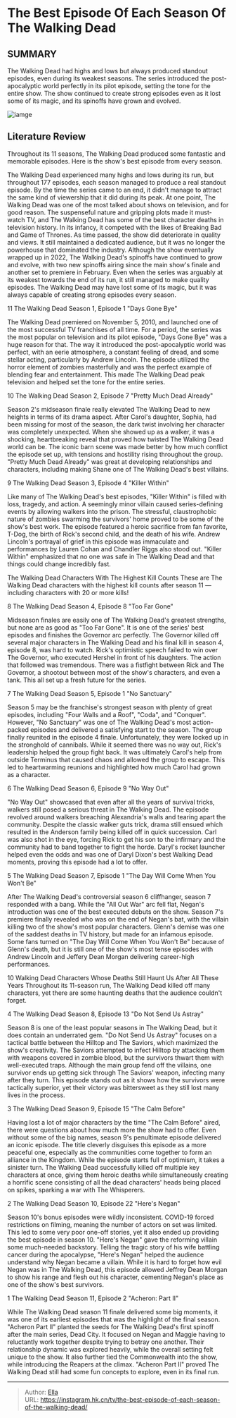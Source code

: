 # The Best Episode Of Each Season Of The Walking Dead


## SUMMARY 


 The Walking Dead had highs and lows but always produced standout episodes, even during its weakest seasons. 
 The series introduced the post-apocalyptic world perfectly in its pilot episode, setting the tone for the entire show. 
 The show continued to create strong episodes even as it lost some of its magic, and its spinoffs have grown and evolved. 

![iamge](https://static1.srcdn.com/wordpress/wp-content/uploads/2024/01/the-walking-dead-best-episodes-michonne-rick-negan.jpg)

## Literature Review
Throughout its 11 seasons, The Walking Dead produced some fantastic and memorable episodes. Here is the show&#39;s best episode from every season.




The Walking Dead experienced many highs and lows during its run, but throughout 177 episodes, each season managed to produce a real standout episode. By the time the series came to an end, it didn&#39;t manage to attract the same kind of viewership that it did during its peak. At one point, The Walking Dead was one of the most talked about shows on television, and for good reason. The suspenseful nature and gripping plots made it must-watch TV, and The Walking Dead has some of the best character deaths in television history. In its infancy, it competed with the likes of Breaking Bad and Game of Thrones.
As time passed, the show did deteriorate in quality and views. It still maintained a dedicated audience, but it was no longer the powerhouse that dominated the industry. Although the show eventually wrapped up in 2022, The Walking Dead&#39;s spinoffs have continued to grow and evolve, with two new spinoffs airing since the main show&#39;s finale and another set to premiere in February. Even when the series was arguably at its weakest towards the end of its run, it still managed to make quality episodes. The Walking Dead may have lost some of its magic, but it was always capable of creating strong episodes every season.









 








 11  The Walking Dead Season 1, Episode 1 
&#34;Days Gone Bye&#34;


 







The Walking Dead premiered on November 5, 2010, and launched one of the most successful TV franchises of all time. For a period, the series was the most popular on television and its pilot episode, &#34;Days Gone Bye&#34; was a huge reason for that. The way it introduced the post-apocalyptic world was perfect, with an eerie atmosphere, a constant feeling of dread, and some stellar acting, particularly by Andrew Lincoln. The episode utilized the horror element of zombies masterfully and was the perfect example of blending fear and entertainment. This made The Walking Dead peak television and helped set the tone for the entire series.





 10  The Walking Dead Season 2, Episode 7 
&#34;Pretty Much Dead Already&#34;
        

Season 2&#39;s midseason finale really elevated The Walking Dead to new heights in terms of its drama aspect. After Carol&#39;s daughter, Sophia, had been missing for most of the season, the dark twist involving her character was completely unexpected. When she showed up as a walker, it was a shocking, heartbreaking reveal that proved how twisted The Walking Dead world can be. The iconic barn scene was made better by how much conflict the episode set up, with tensions and hostility rising throughout the group. &#34;Pretty Much Dead Already&#34; was great at developing relationships and characters, including making Shane one of The Walking Dead&#39;s best villains.





 9  The Walking Dead Season 3, Episode 4 
&#34;Killer Within&#34;
        

Like many of The Walking Dead&#39;s best episodes, &#34;Killer Within&#34; is filled with loss, tragedy, and action. A seemingly minor villain caused series-defining events by allowing walkers into the prison. The stressful, claustrophobic nature of zombies swarming the survivors&#39; home proved to be some of the show&#39;s best work. The episode featured a heroic sacrifice from fan favorite, T-Dog, the birth of Rick&#39;s second child, and the death of his wife. Andrew Lincoln&#39;s portrayal of grief in this episode was immaculate and performances by Lauren Cohan and Chandler Riggs also stood out. &#34;Killer Within&#34; emphasized that no one was safe in The Walking Dead and that things could change incredibly fast.
            
 
 The Walking Dead Characters With The Highest Kill Counts 
These are The Walking Dead characters with the highest kill counts after season 11 — including characters with 20 or more kills!









 8  The Walking Dead Season 4, Episode 8 
&#34;Too Far Gone&#34;
        

Midseason finales are easily one of The Walking Dead&#39;s greatest strengths, but none are as good as &#34;Too Far Gone&#34;. It is one of the series&#39; best episodes and finishes the Governor arc perfectly. The Governor killed off several major characters in The Walking Dead and his final kill in season 4, episode 8, was hard to watch. Rick&#39;s optimistic speech failed to win over The Governor, who executed Hershel in front of his daughters. The action that followed was tremendous. There was a fistfight between Rick and The Governor, a shootout between most of the show&#39;s characters, and even a tank. This all set up a fresh future for the series.





 7  The Walking Dead Season 5, Episode 1 
&#34;No Sanctuary&#34;
        

Season 5 may be the franchise&#39;s strongest season with plenty of great episodes, including &#34;Four Walls and a Roof&#34;, &#34;Coda&#34;, and &#34;Conquer&#34;. However, &#34;No Sanctuary&#34; was one of The Walking Dead&#39;s most action-packed episodes and delivered a satisfying start to the season. The group finally reunited in the episode 4 finale. Unfortunately, they were locked up in the stronghold of cannibals. While it seemed there was no way out, Rick&#39;s leadership helped the group fight back. It was ultimately Carol&#39;s help from outside Terminus that caused chaos and allowed the group to escape. This led to heartwarming reunions and highlighted how much Carol had grown as a character.





 6  The Walking Dead Season 6, Episode 9 
&#34;No Way Out&#34;
        

&#34;No Way Out&#34; showcased that even after all the years of survival tricks, walkers still posed a serious threat in The Walking Dead. The episode revolved around walkers breaching Alexandria&#39;s walls and tearing apart the community. Despite the classic walker guts trick, drama still ensued which resulted in the Anderson family being killed off in quick succession. Carl was also shot in the eye, forcing Rick to get his son to the infirmary and the community had to band together to fight the horde. Daryl&#39;s rocket launcher helped even the odds and was one of Daryl Dixon&#39;s best Walking Dead moments, proving this episode had a lot to offer.





 5  The Walking Dead Season 7, Episode 1 
&#34;The Day Will Come When You Won&#39;t Be&#34;


 







After The Walking Dead&#39;s controversial season 6 cliffhanger, season 7 responded with a bang. While the &#34;All Out War&#34; arc fell flat, Negan&#39;s introduction was one of the best executed debuts on the show. Season 7&#39;s premiere finally revealed who was on the end of Negan&#39;s bat, with the villain killing two of the show&#39;s most popular characters. Glenn&#39;s demise was one of the saddest deaths in TV history, but made for an infamous episode. Some fans turned on &#34;The Day Will Come When You Won&#39;t Be&#34; because of Glenn&#39;s death, but it is still one of the show&#39;s most tense episodes with Andrew Lincoln and Jeffery Dean Morgan delivering career-high performances.
            
 
 10 Walking Dead Characters Whose Deaths Still Haunt Us After All These Years 
Throughout its 11-season run, The Walking Dead killed off many characters, yet there are some haunting deaths that the audience couldn&#39;t forget.









 4  The Walking Dead Season 8, Episode 13 
&#34;Do Not Send Us Astray&#34;
        

Season 8 is one of the least popular seasons in The Walking Dead, but it does contain an underrated gem. &#34;Do Not Send Us Astray&#34; focuses on a tactical battle between the Hilltop and The Saviors, which maximized the show&#39;s creativity. The Saviors attempted to infect Hilltop by attacking them with weapons covered in zombie blood, but the survivors thwart them with well-executed traps. Although the main group fend off the villains, one survivor ends up getting sick through The Saviors&#39; weapon, infecting many after they turn. This episode stands out as it shows how the survivors were tactically superior, yet their victory was bittersweet as they still lost many lives in the process.





 3  The Walking Dead Season 9, Episode 15 
&#34;The Calm Before&#34;
        

Having lost a lot of major characters by the time &#34;The Calm Before&#34; aired, there were questions about how much more the show had to offer. Even without some of the big names, season 9&#39;s penultimate episode delivered an iconic episode. The title cleverly disguises this episode as a more peaceful one, especially as the communities come together to form an alliance in the Kingdom. While the episode starts full of optimism, it takes a sinister turn. The Walking Dead successfully killed off multiple key characters at once, giving them heroic deaths while simultaneously creating a horrific scene consisting of all the dead characters&#39; heads being placed on spikes, sparking a war with The Whisperers.





 2  The Walking Dead Season 10, Episode 22 
&#34;Here&#39;s Negan&#34;
        

Season 10&#39;s bonus episodes were wildly inconsistent. COVID-19 forced restrictions on filming, meaning the number of actors on set was limited. This led to some very poor one-off stories, yet it also ended up providing the best episode in season 10. &#34;Here&#39;s Negan&#34; gave the reforming villain some much-needed backstory. Telling the tragic story of his wife battling cancer during the apocalypse, &#34;Here&#39;s Negan&#34; helped the audience understand why Negan became a villain. While it is hard to forget how evil Negan was in The Walking Dead, this episode allowed Jeffrey Dean Morgan to show his range and flesh out his character, cementing Negan&#39;s place as one of the show&#39;s best survivors.





 1  The Walking Dead Season 11, Episode 2 
&#34;Acheron: Part II&#34;
        

While The Walking Dead season 11 finale delivered some big moments, it was one of its earliest episodes that was the highlight of the final season. &#34;Acheron Part II&#34; planted the seeds for The Walking Dead&#39;s first spinoff after the main series, Dead City. It focused on Negan and Maggie having to reluctantly work together despite trying to betray one another. Their relationship dynamic was explored heavily, while the overall setting felt unique to the show. It also further tied the Commonwealth into the show, while introducing the Reapers at the climax. &#34;Acheron Part II&#34; proved The Walking Dead still had some fun concepts to explore, even in its final run. 

---

> Author: [Ella](https://instagram.hk.cn/)  
> URL: https://instagram.hk.cn/tv/the-best-episode-of-each-season-of-the-walking-dead/  

